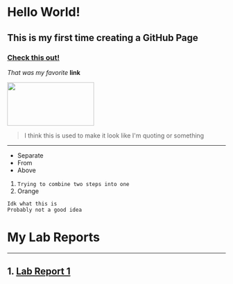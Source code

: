 # Hello World!
## This is my first time creating a GitHub Page
### [Check this out!](https://www.youtube.com/watch?v=dQw4w9WgXcQ&ab_channel=RickAstley)


*That was my favorite* **link**

<img src="https://www.irishtimes.com/polopoly_fs/1.4473007.1612185073!/image/image.jpg" width="200" height="100">

> I think this is used to make it look like I'm quoting or something

---
* Separate
* From
* Above
1. ```Trying to combine two steps into one```
2. Orange
```
Idk what this is
Probably not a good idea
```
# My Lab Reports

---
## 1. [Lab Report 1](lab-report-1.md)
